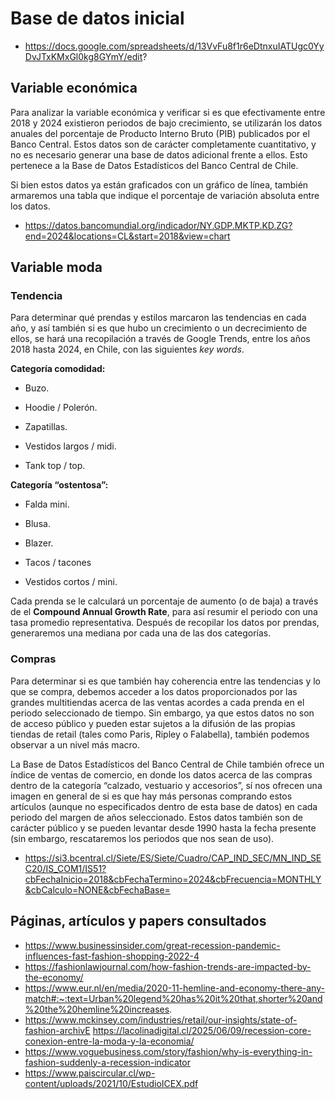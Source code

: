 # Base de datos inicial
- https://docs.google.com/spreadsheets/d/13VvFu8f1r6eDtnxuIATUgc0YyDvJTxKMxGl0kg8GYmY/edit?

## Variable económica

Para analizar la variable económica y verificar si es que efectivamente entre 2018 y 2024 existieron periodos de bajo crecimiento, se utilizarán los datos anuales del porcentaje de Producto Interno Bruto (PIB) publicados por el Banco Central. Estos datos son de carácter completamente cuantitativo, y no es necesario generar una base de datos adicional frente a ellos. Esto pertenece a la Base de Datos Estadísticos del Banco Central de Chile.

Si bien estos datos ya están graficados con un gráfico de línea, también armaremos una tabla que indique el porcentaje de variación absoluta entre los datos.

- https://datos.bancomundial.org/indicador/NY.GDP.MKTP.KD.ZG?end=2024&locations=CL&start=2018&view=chart

## Variable moda
### Tendencia

Para determinar qué prendas y estilos marcaron las tendencias en cada año, y así también si es que hubo un crecimiento o un decrecimiento de ellos, se hará una recopilación a través de Google Trends, entre los años 2018 hasta 2024, en Chile, con las siguientes _key words_.

**Categoría comodidad:**

- Buzo.

- Hoodie / Polerón.

- Zapatillas.

- Vestidos largos / midi.

- Tank top / top.

**Categoría “ostentosa”:**

- Falda mini.

- Blusa.

- Blazer.

- Tacos / tacones

- Vestidos cortos / mini.

Cada prenda se le calculará un porcentaje de aumento (o de baja) a través de el **Compound Annual Growth Rate**, para así resumir el periodo con una tasa promedio representativa.
Después de recopilar los datos por prendas, generaremos una mediana por cada una de las dos categorías. 

### Compras
Para determinar si es que también hay coherencia entre las tendencias y lo que se compra, debemos acceder a los datos proporcionados por las grandes multitiendas acerca de las ventas acordes a cada prenda en el periodo seleccionado de tiempo. Sin embargo, ya que estos datos no son de acceso público y pueden estar sujetos a la difusión de las propias tiendas de retail (tales como Paris, Ripley o Falabella), también podemos observar a un nivel más macro. 

La Base de Datos Estadísticos del Banco Central de Chile también ofrece un índice de ventas de comercio, en donde los datos acerca de las compras dentro de la categoría “calzado, vestuario y accesorios”, sí nos ofrecen una imagen en general de si es que hay más personas comprando estos artículos (aunque no especificados dentro de esta base de datos) en cada periodo del margen de años seleccionado. Estos datos también son de carácter público y se pueden levantar desde 1990 hasta la fecha presente (sin embargo, rescataremos los periodos que nos sean de uso).

- https://si3.bcentral.cl/Siete/ES/Siete/Cuadro/CAP_IND_SEC/MN_IND_SEC20/IS_COM1/IS51?cbFechaInicio=2018&cbFechaTermino=2024&cbFrecuencia=MONTHLY&cbCalculo=NONE&cbFechaBase=

## Páginas, artículos y papers consultados

- https://www.businessinsider.com/great-recession-pandemic-influences-fast-fashion-shopping-2022-4
- https://fashionlawjournal.com/how-fashion-trends-are-impacted-by-the-economy/
- https://www.eur.nl/en/media/2020-11-hemline-and-economy-there-any-match#:~:text=Urban%20legend%20has%20it%20that,shorter%20and%20the%20hemline%20increases.
- https://www.mckinsey.com/industries/retail/our-insights/state-of-fashion-archivE
https://lacolinadigital.cl/2025/06/09/recession-core-conexion-entre-la-moda-y-la-economia/
- https://www.voguebusiness.com/story/fashion/why-is-everything-in-fashion-suddenly-a-recession-indicator
- https://www.paiscircular.cl/wp-content/uploads/2021/10/EstudioICEX.pdf
